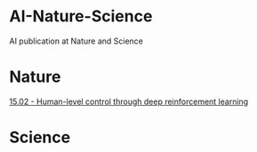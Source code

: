 # AI-Nature-Science
AI publication at Nature and Science
# Nature
[15.02 - Human-level control through deep reinforcement learning](https://www.nature.com/articles/nature14236)


# Science
